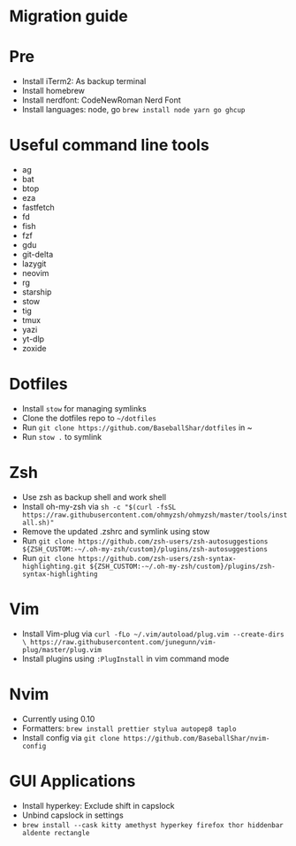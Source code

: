 # Migration guide

# Pre
- Install iTerm2: As backup terminal
- Install homebrew
- Install nerdfont: CodeNewRoman Nerd Font
- Install languages: node, go
`brew install node yarn go ghcup`

# Useful command line tools
- ag
- bat
- btop
- eza
- fastfetch
- fd
- fish
- fzf
- gdu
- git-delta
- lazygit
- neovim
- rg
- starship
- stow
- tig
- tmux
- yazi
- yt-dlp
- zoxide

# Dotfiles
- Install `stow` for managing symlinks
- Clone the dotfiles repo to `~/dotfiles`
- Run `git clone https://github.com/BaseballShar/dotfiles` in ~
- Run `stow .` to symlink

# Zsh
- Use zsh as backup shell and work shell
- Install oh-my-zsh via `sh -c "$(curl -fsSL https://raw.githubusercontent.com/ohmyzsh/ohmyzsh/master/tools/install.sh)"`
- Remove the updated .zshrc and symlink using stow
- Run `git clone https://github.com/zsh-users/zsh-autosuggestions ${ZSH_CUSTOM:-~/.oh-my-zsh/custom}/plugins/zsh-autosuggestions`
- Run `git clone https://github.com/zsh-users/zsh-syntax-highlighting.git ${ZSH_CUSTOM:-~/.oh-my-zsh/custom}/plugins/zsh-syntax-highlighting`

# Vim
- Install Vim-plug via `curl -fLo ~/.vim/autoload/plug.vim --create-dirs \
    https://raw.githubusercontent.com/junegunn/vim-plug/master/plug.vim`
- Install plugins using `:PlugInstall` in vim command mode

# Nvim
- Currently using 0.10
- Formatters: `brew install prettier stylua autopep8 taplo`
- Install config via `git clone https://github.com/BaseballShar/nvim-config`

# GUI Applications
- Install hyperkey: Exclude shift in capslock
- Unbind capslock in settings
- `brew install --cask kitty amethyst hyperkey firefox thor hiddenbar aldente rectangle`
